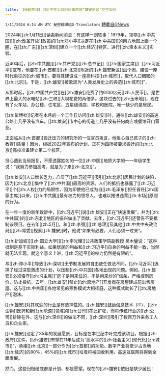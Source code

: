 ```yaml
---
title: 【秘翻在线】习近平在北京附近画的圈“雄安新区”空空如也
---
```

`1/11/2024 6:14 AM UTC 秘密翻譯組G-Translators` [轉載自GNews](https://gnews.org/articles/2207582)

2024年[[zh:1月11日]]读卖新闻消息：有这样一则轶事：1979年，领导[[zh:中共国]][[zh:改革开放]]政策的[[zh:邓小平]]决定在[[zh:中共国]]的南方地图上画一个圈，在[[zh:广东]][[zh:深圳]]建立一个[[zh:经济]]特区，进行[[zh:资本主义]]实验。

近40年后，[[zh:中共国]][[zh:共产党]][[zh:总书记]]（[[zh:国家主席]]）[[zh:习近平]]宣布，他要在[[zh:首都]][[zh:北京]]附近的[[zh:雄安新区]]画个圈，建设一座时代象征的[[zh:城市]]。要将其建设成一座高科技[[zh:城市]]，取代人口稠密的[[zh:北京]]。于是，[[zh:雄安]]被歌颂为“人类发展史上的典范[[zh:城市]]”，

从那时起，[[zh:中国共产党]]在[[zh:雄安]]花费了约6100亿元[[zh:人民币]]，是世界上最大的水电站[[zh:三峡]]大坝花费的两倍多。这块过去的[[zh:玉米地]]，现在有了火车站、办公楼、住宅区、五星级酒店、学校和医院。唯一缺少的是居民。

[[zh:彭博社]]记者在本月的一个工作日访问[[zh:雄安]]时，通往[[zh:雄安]]的高速公路上几乎没有汽车。[[zh:雄安]]市中心的街道上几乎没有任何商店或餐馆开门营业。

正面临从[[zh:首都]]搬迁压力的研究所的一位官员坦言，他担心自己孩子的[[zh:教育]]质量！因为，根据2022年宣布的计划，正在为四所被要求搬迁的[[zh:北京]]高校准备建立第二个校区。

担心遭到当局报复，不愿透露姓名的一位[[zh:中国]]地质大学的一一年级学生说：“我努力参加高考，就是为了来[[zh:北京]]”。

[[zh:雄安]]人口增长乏力，凸显了[[zh:习近平]]吸引[[zh:北京]]居民计划的缺陷，因为[[zh:北京]]集中了[[zh:中共国]]最高的资源。人们的抵抗也暴露了[[zh:习近平]]个[[zh:人权]]力的局限性，因为即使他已成为自[[zh:毛泽东]]担任首任[[zh:国家主席]]以来，[[zh:中共国]]最有权力的领导人，也难以推进违背[[zh:市场]]原则的行为。　

在一年一度的新年致辞中，[[zh:习近平]]说[[zh:雄安]]正在“快速发展”，并为[[zh:中共国]]的[[zh:东北]]地区的振兴做出了贡献。去年，[[zh:习近平]]还警告不要抵制该项目。在去年[[zh:5月]]，和[[zh:李强]][[zh:总理]]及其他[[zh:中共中央政治局]][[zh:常委]]视察[[zh:雄安]]时，他说“如果有必要，人们必须一过来”。

[[zh:新加坡]][[zh:国立大学]][[zh:李光耀]]公共政策学院副教授 吴木鑾说：“这种抵制是基于实际利益。如果居民的利益和[[zh:习近平]]自身的利益不能一致，当然就无法实现。就这个意义上讲，[[zh:习近平]]的权力仍然是有限的”。

与[[zh:邓小平]]导致[[zh:深圳]]无节制发展的自由放任做法不同，[[zh:习近平]]选择了经过深思熟虑的计划，以压制[[zh:中共国]]各地出现的问题。例如，[[zh:雄安]]必须恪守[[zh:习主席]]“房子是用来住的，不是用来炒的”信条，严格控制房价，防止投机。去年，[[zh:雄安]]禁止[[zh:房地产]]开发商在房屋建成前出售房屋。这与[[zh:中共国]]各地常见的预售模式大相径庭，这种模式助长了[[zh:房地产]]泡沫。

[[zh:雄安]]对其欢迎的行业是有选择性的。[[zh:雄安]]鼓励信息技术（IT）、[[zh:生物]]医药和新[[zh:能源]]领域的[[zh:公司]]在此扩张，而将传统行业的[[zh:公司]]排除在外。这与[[zh:深圳]]的做法不同，[[zh:深圳]]吸引了数百万外来务工人员和企业家。

[[zh:雄安]]设定了35年的发展愿景，目标是在本世纪中叶完成该项目。根据[[zh:政府]]文件，[[zh:雄安]]有望在11年后成为“高水平的[[zh:社会主义]]现代化[[zh:城市]]”，承接[[zh:北京]]一部分作为[[zh:首都]]的功能。数字产业将至少占当地[[zh:经济]]的80%，45%的[[zh:城市]]垃圾将被回收利用，高速互联网将得到全面发展。

然而，这些归根结底都是计划、都是愿望。现在的[[zh:雄安]]依旧是缺少居民！
